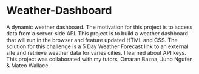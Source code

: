 # Weather-Dashboard
A dynamic weather dashboard.
The motivation for this project is to access data from a server-side API. 
This project is to build a weather dashboard that will run in the browser 
and feature updated HTML and CSS.
The solution for this challenge is a 5 Day Weather Forecast link to an external site 
and retrieve weather data for varies cities.
I learned about API keys.
This project was collaborated with my tutors, Omaran Bazna, Juno Ngufen & Mateo Wallace.
